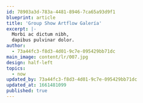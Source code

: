```yaml
---
id: 78903a3d-783a-4481-8946-7ca65a93d9f1
blueprint: article
title: 'Group Show Artflow Galería'
excerpt: |-
  Morbi ac dictum nibh,
  dapibus pulvinar dolor.
author:
  - 73a44fc3-f8d3-4d01-9c7e-095429bb71dc
main_image: content/lr/007.jpg
design: half-left
topics:
  - now
updated_by: 73a44fc3-f8d3-4d01-9c7e-095429bb71dc
updated_at: 1661481099
published: true
---
```

